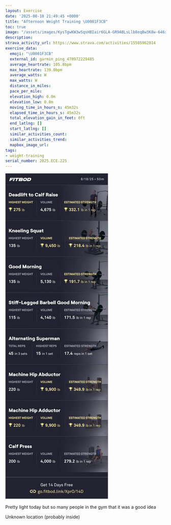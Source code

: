 ```yaml
---
layout: Exercise
date: '2025-08-18 21:49:45 +0000'
title: "Afternoon Weight Training \U0001F3CB️"
toc: true
image: "/assets/images/KysTgwKW3wSqsHBIair6GLA-GR9ABLsLlb8eqBw3K8w-646x2048.jpg.jpeg"
description:
strava_activity_url: https://www.strava.com/activities/15505962014
exercise_data:
  emoji: "\U0001F3CB️"
  external_id: garmin_ping_470972229485
  average_heartrate: 105.8bpm
  max_heartrate: 139.0bpm
  average_watts: W
  max_watts: W
  distance_in_miles:
  pace_per_mile:
  elevation_high: 0.0m
  elevation_low: 0.0m
  moving_time_in_hours_s: 45m32s
  elapsed_time_in_hours_s: 45m32s
  total_elevation_gain_in_feet: 0ft
  end_latlng: []
  start_latlng: []
  similar_activities_count:
  similar_activities_trend:
  mapbox_image_url:
tags:
- weight-training
serial_number: 2025.ECE.225
---
```

![Afternoon Weight Training](/assets/images/KysTgwKW3wSqsHBIair6GLA-GR9ABLsLlb8eqBw3K8w-646x2048.jpg.jpeg)

Pretty light today but so many people in the gym that it was a good idea

Unknown location (probably inside)
